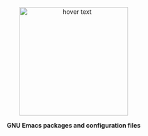 <div align="center">
  <img src="https://github.com/SciBourne/emacs.d/raw/master/emacs.png" width="250" title="hover text">
  <p><b>GNU Emacs packages and configuration files</b></p>
</div>

